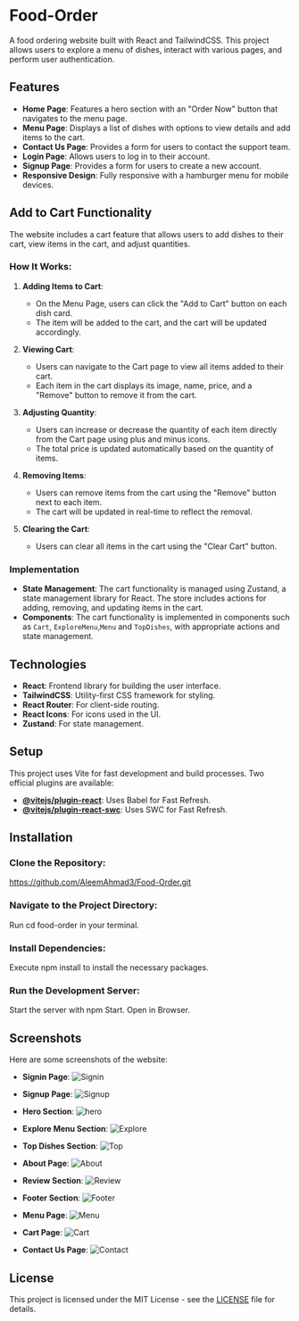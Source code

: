 # Food-Order

A food ordering website built with React and TailwindCSS. This project allows users to explore a menu of dishes, interact with various pages, and perform user authentication.

## Features

- **Home Page**: Features a hero section with an "Order Now" button that navigates to the menu page.
- **Menu Page**: Displays a list of dishes with options to view details and add items to the cart.
- **Contact Us Page**: Provides a form for users to contact the support team.
- **Login Page**: Allows users to log in to their account.
- **Signup Page**: Provides a form for users to create a new account.
- **Responsive Design**: Fully responsive with a hamburger menu for mobile devices.

## Add to Cart Functionality

The website includes a cart feature that allows users to add dishes to their cart, view items in the cart, and adjust quantities. 

### How It Works:

1. **Adding Items to Cart**:
    - On the Menu Page, users can click the "Add to Cart" button on each dish card.
    - The item will be added to the cart, and the cart will be updated accordingly.

2. **Viewing Cart**:
    - Users can navigate to the Cart page to view all items added to their cart.
    - Each item in the cart displays its image, name, price, and a "Remove" button to remove it from the cart.

3. **Adjusting Quantity**:
    - Users can increase or decrease the quantity of each item directly from the Cart page using plus and minus icons.
    - The total price is updated automatically based on the quantity of items.

4. **Removing Items**:
    - Users can remove items from the cart using the "Remove" button next to each item.
    - The cart will be updated in real-time to reflect the removal.

5. **Clearing the Cart**:
    - Users can clear all items in the cart using the "Clear Cart" button.

### Implementation

- **State Management**: The cart functionality is managed using Zustand, a state management library for React. The store includes actions for adding, removing, and updating items in the cart.
- **Components**: The cart functionality is implemented in components such as `Cart`, `ExploreMenu`,`Menu` and `TopDishes`, with appropriate actions and state management.

## Technologies

- **React**: Frontend library for building the user interface.
- **TailwindCSS**: Utility-first CSS framework for styling.
- **React Router**: For client-side routing.
- **React Icons**: For icons used in the UI.
- **Zustand**: For state management.

## Setup

This project uses Vite for fast development and build processes. Two official plugins are available:

- **[@vitejs/plugin-react](https://github.com/vitejs/vite-plugin-react/blob/main/packages/plugin-react/README.md)**: Uses Babel for Fast Refresh.
- **[@vitejs/plugin-react-swc](https://github.com/vitejs/vite-plugin-react-swc)**: Uses SWC for Fast Refresh.

## Installation

### Clone the Repository:

https://github.com/AleemAhmad3/Food-Order.git

### Navigate to the Project Directory:

Run cd food-order in your terminal.

### Install Dependencies:

Execute npm install to install the necessary packages.

### Run the Development Server:

Start the server with npm Start.
Open in Browser.



## Screenshots

Here are some screenshots of the website:

- **Signin Page**:
    ![Signin](https://github.com/user-attachments/assets/5a02256c-0a72-471e-aa99-ea3d39bbc635)
- **Signup Page**:
    ![Signup](https://github.com/user-attachments/assets/d529dac0-bb94-4a9e-ad26-b17e9a46bc06)
- **Hero Section**:
    ![hero](https://github.com/user-attachments/assets/c3aeef63-b084-4ad5-a9e0-38bdd27049ca)
- **Explore Menu Section**:
    ![Explore](https://github.com/user-attachments/assets/2a4d8d1d-dab3-497b-a1e7-a85621121470)
- **Top Dishes Section**:
    ![Top](https://github.com/user-attachments/assets/a41f9582-83a1-4f2e-98d5-bc7a2cec03ca)
- **About Page**:
    ![About](https://github.com/user-attachments/assets/5619f006-1683-41fc-be8c-b295a87b24ee)
- **Review Section**:
    ![Review](https://github.com/user-attachments/assets/784ec39a-879a-43eb-a97a-eb71464ff124)
- **Footer Section**:
    ![Footer](https://github.com/user-attachments/assets/7d7ea589-7d06-442f-b0c5-9e1d47eea6cf)
- **Menu Page**:
    ![Menu](https://github.com/user-attachments/assets/b5abe85a-403c-4b00-9d2a-ac5054d37269)

 - **Cart Page**:
       ![Cart](https://github.com/user-attachments/assets/24ccaa2c-0783-43fd-8db2-42c72e3f13ed)

- **Contact Us Page**:
    ![Contact](https://github.com/user-attachments/assets/8aaf7175-5047-484c-8432-b26cfa51497e)

## License

This project is licensed under the MIT License - see the [LICENSE](LICENSE) file for details.
